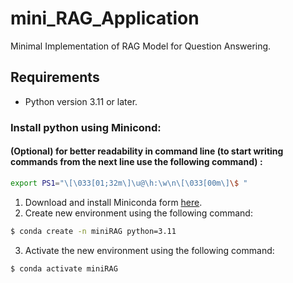 # mini_RAG_Application
Minimal Implementation of RAG Model for Question Answering.

## Requirements
- Python version 3.11 or later.
### Install python using Minicond:
#### (Optional) for better readability in command line (to start writing commands from the next line use the following command) :
```bash
export PS1="\[\033[01;32m\]\u@\h:\w\n\[\033[00m\]\$ "
```

1) Download and install Miniconda form [here](https://www.anaconda.com/docs/getting-started/miniconda/install).
2) Create new environment using the following command:
```bash
$ conda create -n miniRAG python=3.11
```
3) Activate the new environment using the following command:
```bash
$ conda activate miniRAG
```